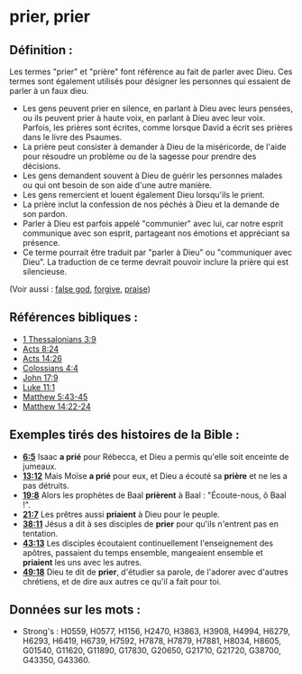 # prier, prier

## Définition :

Les termes "prier" et "prière" font référence au fait de parler avec Dieu. Ces termes sont également utilisés pour désigner les personnes qui essaient de parler à un faux dieu.

* Les gens peuvent prier en silence, en parlant à Dieu avec leurs pensées, ou ils peuvent prier à haute voix, en parlant à Dieu avec leur voix. Parfois, les prières sont écrites, comme lorsque David a écrit ses prières dans le livre des Psaumes.
* La prière peut consister à demander à Dieu de la miséricorde, de l'aide pour résoudre un problème ou de la sagesse pour prendre des décisions.
* Les gens demandent souvent à Dieu de guérir les personnes malades ou qui ont besoin de son aide d'une autre manière.
* Les gens remercient et louent également Dieu lorsqu'ils le prient.
* La prière inclut la confession de nos péchés à Dieu et la demande de son pardon.
* Parler à Dieu est parfois appelé "communier" avec lui, car notre esprit communique avec son esprit, partageant nos émotions et appréciant sa présence.
* Ce terme pourrait être traduit par "parler à Dieu" ou "communiquer avec Dieu". La traduction de ce terme devrait pouvoir inclure la prière qui est silencieuse.

(Voir aussi : [false god](../kt/falsegod.md), [forgive](../kt/forgive.md), [praise](../other/praise.md))

## Références bibliques :

* [1 Thessalonians 3:9](rc://en/tn/help/1th/03/09)
* [Acts 8:24](rc://en/tn/help/act/08/24)
* [Acts 14:26](rc://en/tn/help/act/14/26)
* [Colossians 4:4](rc://en/tn/help/col/04/04)
* [John 17:9](rc://en/tn/help/jhn/17/09)
* [Luke 11:1](rc://en/tn/help/luk/11/1)
* [Matthew 5:43-45](rc://en/tn/help/mat/05/43)
* [Matthew 14:22-24](rc://en/tn/help/mat/14/22)

## Exemples tirés des histoires de la Bible :

* __[6:5](rc://en/tn/help/obs/06/05)__ Isaac __a prié__ pour Rébecca, et Dieu a permis qu'elle soit enceinte de jumeaux.
* __[13:12](rc://en/tn/help/obs/13/12)__ Mais Moïse __a prié__ pour eux, et Dieu a écouté sa __prière__ et ne les a pas détruits.
* __[19:8](rc://en/tn/help/obs/19/08)__ Alors les prophètes de Baal __prièrent__ à Baal : "Écoute-nous, ô Baal !".
* __[21:7](rc://en/tn/help/obs/21/07)__ Les prêtres aussi __priaient__ à Dieu pour le peuple.
* __[38:11](rc://en/tn/help/obs/38/11)__ Jésus a dit à ses disciples de __prier__ pour qu'ils n'entrent pas en tentation.
* __[43:13](rc://en/tn/help/obs/43/13)__ Les disciples écoutaient continuellement l'enseignement des apôtres, passaient du temps ensemble, mangeaient ensemble et __priaient__ les uns avec les autres.
* __[49:18](rc://en/tn/help/obs/49/18)__ Dieu te dit de __prier__, d'étudier sa parole, de l'adorer avec d'autres chrétiens, et de dire aux autres ce qu'il a fait pour toi.

## Données sur les mots :

* Strong's : H0559, H0577, H1156, H2470, H3863, H3908, H4994, H6279, H6293, H6419, H6739, H7592, H7878, H7879, H7881, H8034, H8605, G01540, G11620, G11890, G17830, G20650, G21710, G21720, G38700, G43350, G43360.
